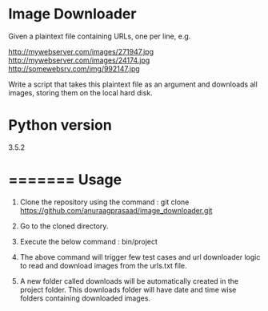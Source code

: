 Image Downloader
================

Given a plaintext file containing URLs, one per line, e.g.
 
http://mywebserver.com/images/271947.jpg
http://mywebserver.com/images/24174.jpg
http://somewebsrv.com/img/992147.jpg
 
Write a script that takes this plaintext file as an argument and downloads all images, storing them on the local hard disk.


Python version
==============
3.5.2

=======
Usage 
=======

1. Clone the repository using the command :
   git clone https://github.com/anuraagprasaad/image_downloader.git

2. Go to the cloned directory. 

3. Execute the below command :
   bin/project
   
4. The above command will trigger few test cases and url downloader logic to read and download images from the urls.txt file.

5. A new folder called downloads will be automatically created in the project folder. This downloads folder will have date and time wise    folders containing downloaded images.

